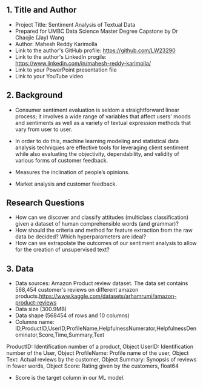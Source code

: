  
## 1. Title and Author

- Project Title: Sentiment Analysis of Textual Data
- Prepared for UMBC Data Science Master Degree Capstone by Dr Chaojie (Jay) Wang
- Author: Mahesh Reddy Karimolla
- Link to the author's GitHub profile: https://github.com/LW23290
- Link to the author's LinkedIn progile: https://www.linkedin.com/in/mahesh-reddy-karimolla/
- Link to your PowerPoint presentation file
- Link to your  YouTube video 
    
## 2. Background
- Consumer sentiment evaluation is seldom a straightforward linear process; it involves a wide range of variables that affect users' moods and sentiments as well as a variety of textual expression methods that vary from user to user.

- In order to do this, machine learning modeling and statistical data analysis techniques are effective tools for leveraging client sentiment while also evaluating the objectivity, dependability, and validity of various forms of customer feedback.

- Measures the inclination of people’s opinions.
- Market analysis and customer feedback.
  

## Research Questions
- How can we discover and classify attitudes (multiclass classification) given a dataset of human comprehensible words (and grammar)?
- How should the criteria and method for feature extraction from the raw data be decided? Which hyperparameters are ideal?
- How can we extrapolate the outcomes of our sentiment analysis to allow for the creation of unsupervised text?


## 3. Data 
- Data sources: Amazon Product review dataset. The data set contains 568,454 customer's reviews on different amazon products.https://www.kaggle.com/datasets/arhamrumi/amazon-product-reviews
- Data size (300.9MB)
- Data shape (568454 of rows and 10 columns)
- Columns name: ID,ProductID,UserID,ProfileName,HelpfulnessNumerator,HelpfulnessDenominator,Score,Time,Summary,Text

ProductID: Identification number of a product, Object
UserID: Identification number of the User, Object
ProfileName: Profile name of the user, Object
Text: Actual reviews by the customer, Object
Summary: Synopsis of reviews in fewer words, Object
Score: Rating given by the customers, float64

- Score is the target column in our ML model.


   
